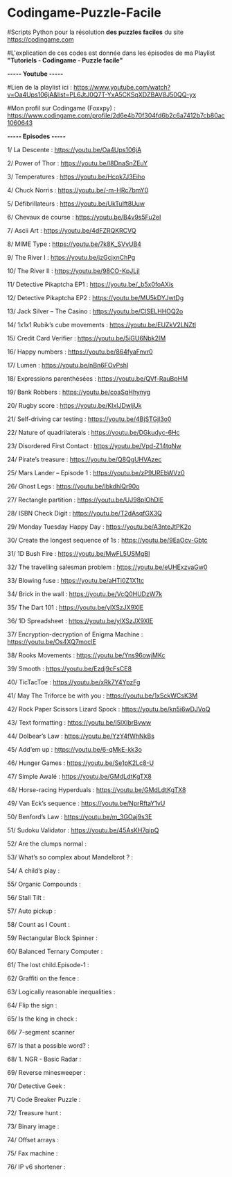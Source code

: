 # Codingame-Puzzle-Facile
#Scripts Python pour la résolution **des puzzles faciles** du site https://codingame.com

#L'explication de ces codes est donnée dans les épisodes de ma Playlist **"Tutoriels - Codingame - Puzzle facile"**

**----- Youtube -----**

#Lien de la playlist ici : https://www.youtube.com/watch?v=Oa4Ups106jA&list=PL6JtJ0Q7T-YxA5CKSqXDZBAV8J50QQ-yx

#Mon profil sur Codingame (Foxxpy) : https://www.codingame.com/profile/2d6e4b70f304fd6b2c6a7412b7cb80ac1060643

**----- Episodes -----**

1/	La Descente : https://youtu.be/Oa4Ups106jA

2/	Power of Thor : https://youtu.be/I8DnaSnZEuY

3/	Temperatures : https://youtu.be/Hcpk7J3Eiho

4/	Chuck Norris : https://youtu.be/-m-HRc7bmY0

5/	Défibrillateurs : https://youtu.be/UkTuIft8Uuw

6/	Chevaux de course : https://youtu.be/B4v9s5Fu2eI

7/	Ascii Art : https://youtu.be/4dFZRQKRCVQ

8/	MIME Type : https://youtu.be/7k8K_SVvUB4

9/	The River I : https://youtu.be/jzGcjxnChPg

10/	The River II : https://youtu.be/98CO-KpJLjI

11/	Detective Pikaptcha EP1 : https://youtu.be/_b5x0foAXis

12/	Detective Pikaptcha EP2 : https://youtu.be/MU5kDYJwtDg

13/	Jack Silver – The Casino : https://youtu.be/ClSELHHOQ2o

14/	1x1x1 Rubik’s cube movements : https://youtu.be/EUZkV2LNZtI

15/	Credit Card Verifier : https://youtu.be/5iGU6Nbk2IM

16/	Happy numbers : https://youtu.be/864fyaFnvr0

17/	Lumen : https://youtu.be/nBn6FOvPshI

18/	Expressions parenthésées : https://youtu.be/QVf-RauBpHM

19/	Bank Robbers : https://youtu.be/coaSqHhynyg

20/	Rugby score : https://youtu.be/KIxlJDwljUk

21/	Self-driving car testing : https://youtu.be/4BjSTGjl3o0

22/	Nature of quadrilaterals : https://youtu.be/DGkudyc-6Hc

23/	Disordered First Contact : https://youtu.be/Vpd-Z14tqNw

24/	Pirate’s treasure : https://youtu.be/Q8QgUHVAzec

25/	Mars Lander – Episode 1 : https://youtu.be/zP9UREbWVz0

26/	Ghost Legs : https://youtu.be/IbkdhlQr90o

27/	Rectangle partition : https://youtu.be/UJ98plOhDlE

28/	ISBN Check Digit : https://youtu.be/T2dAsqfGX3Q

29/	Monday Tuesday Happy Day : https://youtu.be/A3nteJtPK2o

30/	Create the longest sequence of 1s : https://youtu.be/9EaOcv-Gbtc

31/	1D Bush Fire : https://youtu.be/MwFL5USMgBI

32/	The travelling salesman problem : https://youtu.be/eUHExzvaGw0

33/	Blowing fuse : https://youtu.be/aHTi0Z1X1tc

34/	Brick in the wall : https://youtu.be/VcQ0HUDzW7k

35/	The Dart 101 : https://youtu.be/ylXSzJX9XlE

36/	1D Spreadsheet : https://youtu.be/ylXSzJX9XlE

37/	Encryption-decryption of Enigma Machine : https://youtu.be/Os4XQ7moclE

38/	Rooks Movements : https://youtu.be/Yns96owjMKc

39/	Smooth : https://youtu.be/Ezdj9cFsCE8

40/	TicTacToe : https://youtu.be/xRk7Y4YpzFg

41/	May The Triforce be with you : https://youtu.be/1xSckWCsK3M

42/	Rock Paper Scissors Lizard Spock : https://youtu.be/kn5i6wDJVoQ

43/	Text formatting : https://youtu.be/I5lXIbrBvww

44/	Dolbear’s Law : https://youtu.be/YzY4fWhNkBs

45/	Add’em up : https://youtu.be/6-qMkE-kk3o

46/	Hunger Games : https://youtu.be/Se1pK2Lc8-U

47/	Simple Awalé : https://youtu.be/GMdLdtKgTX8

48/	Horse-racing Hyperduals : https://youtu.be/GMdLdtKgTX8

49/	Van Eck’s sequence : https://youtu.be/NprRftaY1vU

50/	Benford’s Law : https://youtu.be/m_3GOaj9s3E

51/	Sudoku Validator : https://youtu.be/45AsKH7qipQ

52/	Are the clumps normal :

53/	What’s so complex about Mandelbrot ? :

54/	A child’s play :

55/	Organic Compounds :

56/	Stall Tilt :

57/	Auto pickup :
 
58/	Count as I Count :

59/	Rectangular Block Spinner :

60/	Balanced Ternary Computer :

61/	The lost child.Episode-1 :

62/	Graffiti on the fence :

63/ Logically reasonable inequalities :

64/ Flip the sign :

65/ Is the king in check :

66/ 7-segment scanner

67/ Is that a possible word? :

68/ 1. NGR - Basic Radar :

69/ Reverse minesweeper :

70/ Detective Geek :

71/ Code Breaker Puzzle :

72/ Treasure hunt :

73/ Binary image :

74/ Offset arrays :

75/ Fax machine :

76/ IP v6 shortener :